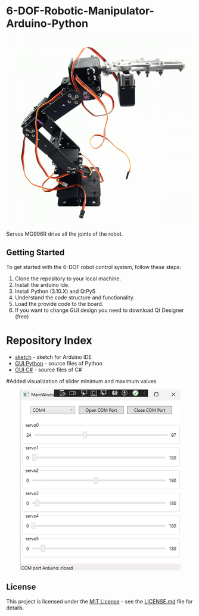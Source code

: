 # 6-DOF-Robotic-Manipulator-Arduino-Python
<p align="center">
  <img src="Robot-6-DOF-Arm-Mechanical-Robotic-Arm.png"  />
</p>

Servos MG996R drive all the joints of the robot.

## Getting Started

To get started with the 6-DOF robot control system, follow these steps:

1. Clone the repository to your local machine.
2. Install the arduino Ide.
3. Install Python (3.10.X) and QtPy5
4. Understand the code structure and functionality.
5. Load the provide code to the board.
6. If you want to change GUI design you need to download Qt Designer (free)

# Repository Index
* [sketch](https://github.com/karelkalata/6-DOF-Robotic-Manipulator-Arduino-Python/tree/main/Arduino) - sketch for Arduino IDE
* [GUI Python](https://github.com/karelkalata/6-DOF-Robotic-Manipulator-Arduino-Python/tree/main/Python) - source files of Python
* [GUI C#](https://github.com/karelkalata/6-DOF-Robotic-Manipulator-Arduino-Python/tree/main/CSharp) - source files of C#

#Added visualization of slider minimum and maximum values
<p align="center">
  <img src="CSharp/GUI_csharp.png"  />
</p>

## License

This project is licensed under the [MIT License](LICENSE.md) - see the [LICENSE.md](LICENSE.md) file for details.